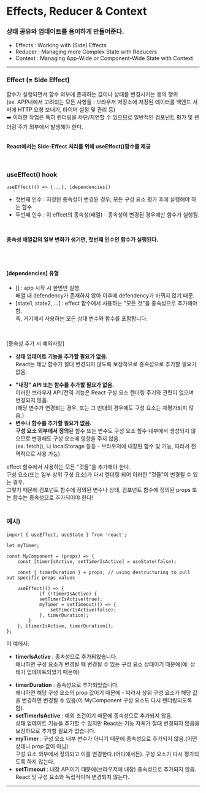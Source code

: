 <h1>Effects, Reducer & Context</h1>
<h3>

**상태 공유와 업데이트를 용이하게 만들어준다.**

</h3>

<ul>
    <li>Effects : Working with (Side) Effects</li>
    <li>Reducer : Managing more Complex State with Reducers</li>
    <li>Context : Managing App-Wide or Component-Wide State with Context</li>
</ul>

<hr/>

<h3>Effect (= Side Effect)</h3>
<span>
    함수가 실행되면서 함수 외부에 존재하는 값이나 상태를 변경시키는 등의 행위<br/>
    (ex. APP내에서 고려되는 모든 사항들 :  브라우저 저장소에 저장된 데이터를 백엔드 서버에 HTTP 요청 보내기, 타이머 설정 및 관리 등)<br/>
    ➡️ 이러한 작업은 특히 렌더링을 차단/지연할 수 있으므로 일반적인 컴포넌트 평가 및 렌더링 주기 외부에서 발생해야 한다.<br/><br/>

**React에서는 Side-Effect 처리를 위해 useEffect()함수를 제공**
</span>

<br/>
<h3>useEffect() hook</h3>

    useEffect(() => {...}, [dependencies])

<ul>
    <li>첫번째 인수 : 지정된 종속성이 변경된 경우, 모든 구성 요소 평가 후에 실행해야 하는 함수</li>
    <li>두번째 인수 : 이 effcet의 종속성(배열) - 종속성이 변경된 경우에만 함수가 실행됨.</li>
</ul>
<br/>

**종속성 배열값의 일부 변화가 생기면, 첫번째 인수인 함수가 실행된다.**

<br/><br/>

<h4>[dependencies] 유형</h4>
<ul>
    <li>
        [] : app 시작 시 한번만 실행.<br/>
             배열 내 defendency가 존재하지 않아 이후에 defendency가 바뀌지 않기 때문.
    </li>
    <li>[state1, state2, ...] : effect 함수에서 사용하는 "모든 것"을 종속성으로 추가해야 함.<br/>
                                즉, 거기에서 사용하는 모든 상태 변수와 함수를 포함합니다.
    </li>
</ul><br/>
 
[종속성 추가 시  예외사항]

<ul>
    <li>

**상태 업데이트 기능을 추가할 필요가 없음.** <br/>
              React는 해당 함수가 절대 변경되지 않도록 보장하므로 종속성으로 추가할 필요가 없음.
    </li>
    <li>
    **"내장" API 또는 함수를 추가할 필요가 없음.** <br/>
              이러한 브라우저 API/전역 기능은 React 구성 요소 렌더링 주기와 관련이 없으며 변경되지 않음.<br/>
              (해당 변수가 변경되는 경우, 또는 그 반대의 경우에도 구성 요소는 재평가되지 않음.)
    </li>
        <li>
    **변수나 함수를 추가할 필요가 없음.** <br/>
              **구성 요소 외부에서 정의**된 함수 또는 변수도 구성 요소 함수 내부에서 생성되지 않으므로 변경해도 구성 요소에 영향을 주지 않음.<br/>
              (ex. fetch(), 나 localStorage 등등 - 브라우저에 내장된 함수 및 기능, 따라서 전역적으로 사용 가능)
    </li>
</ul>

effect 함수에서 사용하는 모든 "것들"을 추가해야 한다.<br/> 
구성 요소(또는 일부 상위 구성 요소)가 다시 렌더링 되어 이러한 "것들"이 변경될 수 있는 경우.<br/> 
그렇기 때문에 컴포넌트 함수에 정의된 변수나 상태, 컴포넌트 함수에 정의된 props 또는 함수는 종속성으로 추가되어야 한다!<br/><br/>

<h3>예시)</h3>

    import { useEffect, useState } from 'react';
 
    let myTimer;
    
    const MyComponent = (props) => {
        const [timerIsActive, setTimerIsActive] = useState(false);
        
        const { timerDuration } = props; // using destructuring to pull out specific props values
    
        useEffect(() => {
                if (!timerIsActive) {
                setTimerIsActive(true);
                myTimer = setTimeout(() => {
                    setTimerIsActive(false);
                }, timerDuration);
            }
        }, [timerIsActive, timerDuration]);
    };

<span>
    이 예에서: <br/>

<ul>
    <li>

**timerIsActive** : 종속성으로 추가되었습니다.<br/>
                왜냐하면 구성 요소가 변경될 때 변경될 수 있는 구성 요소 상태이기 때문에(예: 상태가 업데이트되었기 때문에)
    </li>
    <li>
**timerDuration** : 종속성으로 추가되었습니다.<br/>
                왜냐하면 해당 구성 요소의 prop 값이기 때문에 - 따라서 상위 구성 요소가 해당 값을 변경하면 변경될 수 있음(이 MyComponent 구성 요소도 다시 렌더링되도록 함).
    </li>
    <li>
**setTimerIsActive** : 예외 조건이기 때문에 종속성으로 추가되지 않음.<br/>
                상태 업데이트 기능을 추가할 수 있지만 React는 기능 자체가 절대 변경되지 않음을 보장하므로 추가할 필요가 없습니다.
    </li>
    <li>
**myTimer** : 구성 요소 내부 변수가 아니기 때문에 종속성으로 추가되지 않음.(어떤 상태나 prop 값이 아님)<br/>
                구성 요소 외부에서 정의되고 이를 변경한다.(어디에서든). 구성 요소가 다시 평가되도록 하지 않는다.
    </li>
    <li>
**setTimeout** : 내장 API이기 때문에(브라우저에 내장) 종속성으로 추가되지 않음.<br/>
                React 및 구성 요소와 독립적이며 변경되지 않는다.
    </li>
</ul>
</span>
<hr/>


